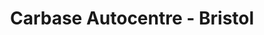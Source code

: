 ---
title: "Carbase Autocentre - Bristol"
url: /bristol/carbase-autocentre-bristol/
shop: Autowerkstatt
---